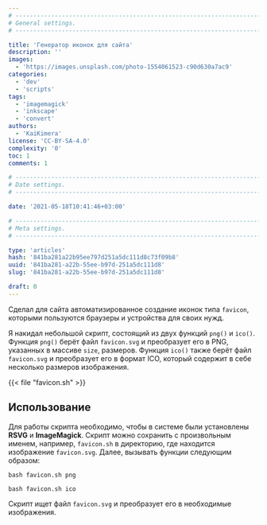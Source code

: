 ```yaml
---
# -------------------------------------------------------------------------------------------------------------------- #
# General settings.
# -------------------------------------------------------------------------------------------------------------------- #

title: 'Генератор иконок для сайта'
description: ''
images:
  - 'https://images.unsplash.com/photo-1554061523-c90d630a7ac9'
categories:
  - 'dev'
  - 'scripts'
tags:
  - 'imagemagick'
  - 'inkscape'
  - 'convert'
authors:
  - 'KaiKimera'
license: 'CC-BY-SA-4.0'
complexity: '0'
toc: 1
comments: 1

# -------------------------------------------------------------------------------------------------------------------- #
# Date settings.
# -------------------------------------------------------------------------------------------------------------------- #

date: '2021-05-18T10:41:46+03:00'

# -------------------------------------------------------------------------------------------------------------------- #
# Meta settings.
# -------------------------------------------------------------------------------------------------------------------- #

type: 'articles'
hash: '841ba281a22b95ee797d251a5dc111d8c73f09b8'
uuid: '841ba281-a22b-55ee-b97d-251a5dc111d8'
slug: '841ba281-a22b-55ee-b97d-251a5dc111d8'

draft: 0
---
```


Сделал для сайта автоматизированное создание иконок типа `favicon`, которыми пользуются браузеры и устройства для своих нужд.

<!--more-->

Я накидал небольшой скрипт, состоящий из двух функций `png()` и `ico()`. Функция `png()` берёт файл `favicon.svg` и преобразует его в PNG, указанных в массиве `size`, размеров. Функция `ico()` также берёт файл `favicon.svg` и преобразует его в формат ICO, который содержит в себе несколько размеров изображения.

{{< file "favicon.sh" >}}

## Использование

Для работы скрипта необходимо, чтобы в системе были установлены **RSVG** и **ImageMagick**. Скрипт можно сохранить с произвольным именем, например, `favicon.sh` в директорию, где находится изображение `favicon.svg`. Далее, вызывать функции следующим образом:

```terminal {os="linux"}
bash favicon.sh png
```

```terminal {os="linux"}
bash favicon.sh ico
```

Скрипт ищет файл `favicon.svg` и преобразует его в необходимые изображения.
